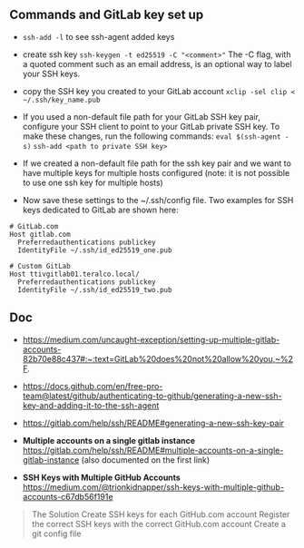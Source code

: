 ## Commands and GitLab key set up

- `ssh-add -l` to see ssh-agent added keys
- create ssh key `ssh-keygen -t ed25519 -C "<comment>"` The -C flag, with a quoted comment such as an email address, is an optional way to label your SSH keys.
- copy the SSH key you created to your GitLab account `xclip -sel clip < ~/.ssh/key_name.pub`
- If you used a non-default file path for your GitLab SSH key pair,
configure your SSH client to point to your GitLab private SSH key.
To make these changes, run the following commands:
`eval $(ssh-agent -s)`
`ssh-add <path to private SSH key>`

- If we created a non-default file path for the ssh key pair and we want to have multiple keys for multiple hosts configured (note: it is not possible to use one ssh key for multiple hosts)
- Now save these settings to the ~/.ssh/config file. Two examples
for SSH keys dedicated to GitLab are shown here:

```
# GitLab.com 
Host gitlab.com
  Preferredauthentications publickey
  IdentityFile ~/.ssh/id_ed25519_one.pub

# Custom GitLab 
Host ttivgitlab01.teralco.local/
  Preferredauthentications publickey
  IdentityFile ~/.ssh/id_ed25519_two.pub
```

## Doc

- https://medium.com/uncaught-exception/setting-up-multiple-gitlab-accounts-82b70e88c437#:~:text=GitLab%20does%20not%20allow%20you,~%2F.
- https://docs.github.com/en/free-pro-team@latest/github/authenticating-to-github/generating-a-new-ssh-key-and-adding-it-to-the-ssh-agent
- https://gitlab.com/help/ssh/README#generating-a-new-ssh-key-pair

- **Multiple accounts on a single gitlab instance** https://gitlab.com/help/ssh/README#multiple-accounts-on-a-single-gitlab-instance (also documented on the first link)

- **SSH Keys with Multiple GitHub Accounts** https://medium.com/@trionkidnapper/ssh-keys-with-multiple-github-accounts-c67db56f191e

> The Solution
> Create SSH keys for each GitHub.com account
> Register the correct SSH keys with the correct GitHub.com account
> Create a git config file
